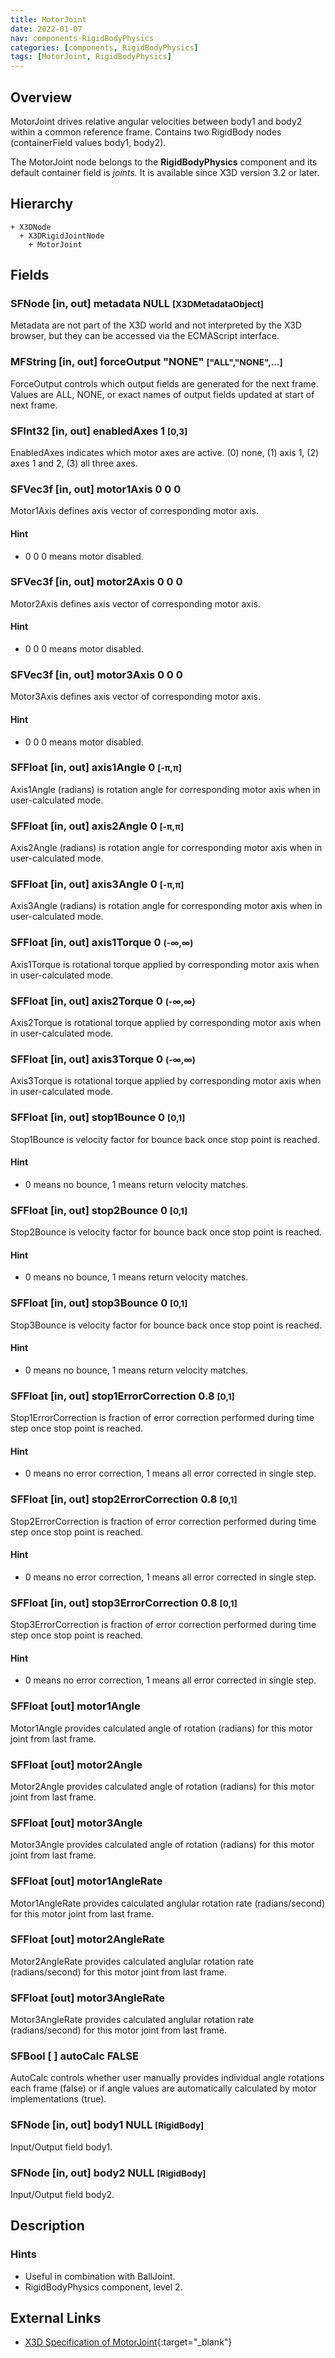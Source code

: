 ```yaml
---
title: MotorJoint
date: 2022-01-07
nav: components-RigidBodyPhysics
categories: [components, RigidBodyPhysics]
tags: [MotorJoint, RigidBodyPhysics]
---
```

<style>
.post h3 {
  word-spacing: 0.2em;
}
</style>

## Overview

MotorJoint drives relative angular velocities between body1 and body2 within a common reference frame. Contains two RigidBody nodes (containerField values body1, body2).

The MotorJoint node belongs to the **RigidBodyPhysics** component and its default container field is *joints.* It is available since X3D version 3.2 or later.

## Hierarchy

```
+ X3DNode
  + X3DRigidJointNode
    + MotorJoint
```

## Fields

### SFNode [in, out] **metadata** NULL <small>[X3DMetadataObject]</small>

Metadata are not part of the X3D world and not interpreted by the X3D browser, but they can be accessed via the ECMAScript interface.

### MFString [in, out] **forceOutput** "NONE" <small>["ALL","NONE",...]</small>

ForceOutput controls which output fields are generated for the next frame. Values are ALL, NONE, or exact names of output fields updated at start of next frame.

### SFInt32 [in, out] **enabledAxes** 1 <small>[0,3]</small>

EnabledAxes indicates which motor axes are active. (0) none, (1) axis 1, (2) axes 1 and 2, (3) all three axes.

### SFVec3f [in, out] **motor1Axis** 0 0 0

Motor1Axis defines axis vector of corresponding motor axis.

#### Hint

- 0 0 0 means motor disabled.

### SFVec3f [in, out] **motor2Axis** 0 0 0

Motor2Axis defines axis vector of corresponding motor axis.

#### Hint

- 0 0 0 means motor disabled.

### SFVec3f [in, out] **motor3Axis** 0 0 0

Motor3Axis defines axis vector of corresponding motor axis.

#### Hint

- 0 0 0 means motor disabled.

### SFFloat [in, out] **axis1Angle** 0 <small>[-π,π]</small>

Axis1Angle (radians) is rotation angle for corresponding motor axis when in user-calculated mode.

### SFFloat [in, out] **axis2Angle** 0 <small>[-π,π]</small>

Axis2Angle (radians) is rotation angle for corresponding motor axis when in user-calculated mode.

### SFFloat [in, out] **axis3Angle** 0 <small>[-π,π]</small>

Axis3Angle (radians) is rotation angle for corresponding motor axis when in user-calculated mode.

### SFFloat [in, out] **axis1Torque** 0 <small>(-∞,∞)</small>

Axis1Torque is rotational torque applied by corresponding motor axis when in user-calculated mode.

### SFFloat [in, out] **axis2Torque** 0 <small>(-∞,∞)</small>

Axis2Torque is rotational torque applied by corresponding motor axis when in user-calculated mode.

### SFFloat [in, out] **axis3Torque** 0 <small>(-∞,∞)</small>

Axis3Torque is rotational torque applied by corresponding motor axis when in user-calculated mode.

### SFFloat [in, out] **stop1Bounce** 0 <small>[0,1]</small>

Stop1Bounce is velocity factor for bounce back once stop point is reached.

#### Hint

- 0 means no bounce, 1 means return velocity matches.

### SFFloat [in, out] **stop2Bounce** 0 <small>[0,1]</small>

Stop2Bounce is velocity factor for bounce back once stop point is reached.

#### Hint

- 0 means no bounce, 1 means return velocity matches.

### SFFloat [in, out] **stop3Bounce** 0 <small>[0,1]</small>

Stop3Bounce is velocity factor for bounce back once stop point is reached.

#### Hint

- 0 means no bounce, 1 means return velocity matches.

### SFFloat [in, out] **stop1ErrorCorrection** 0.8 <small>[0,1]</small>

Stop1ErrorCorrection is fraction of error correction performed during time step once stop point is reached.

#### Hint

- 0 means no error correction, 1 means all error corrected in single step.

### SFFloat [in, out] **stop2ErrorCorrection** 0.8 <small>[0,1]</small>

Stop2ErrorCorrection is fraction of error correction performed during time step once stop point is reached.

#### Hint

- 0 means no error correction, 1 means all error corrected in single step.

### SFFloat [in, out] **stop3ErrorCorrection** 0.8 <small>[0,1]</small>

Stop3ErrorCorrection is fraction of error correction performed during time step once stop point is reached.

#### Hint

- 0 means no error correction, 1 means all error corrected in single step.

### SFFloat [out] **motor1Angle**

Motor1Angle provides calculated angle of rotation (radians) for this motor joint from last frame.

### SFFloat [out] **motor2Angle**

Motor2Angle provides calculated angle of rotation (radians) for this motor joint from last frame.

### SFFloat [out] **motor3Angle**

Motor3Angle provides calculated angle of rotation (radians) for this motor joint from last frame.

### SFFloat [out] **motor1AngleRate**

Motor1AngleRate provides calculated anglular rotation rate (radians/second) for this motor joint from last frame.

### SFFloat [out] **motor2AngleRate**

Motor2AngleRate provides calculated anglular rotation rate (radians/second) for this motor joint from last frame.

### SFFloat [out] **motor3AngleRate**

Motor3AngleRate provides calculated anglular rotation rate (radians/second) for this motor joint from last frame.

### SFBool [ ] **autoCalc** FALSE

AutoCalc controls whether user manually provides individual angle rotations each frame (false) or if angle values are automatically calculated by motor implementations (true).

### SFNode [in, out] **body1** NULL <small>[RigidBody]</small>

Input/Output field body1.

### SFNode [in, out] **body2** NULL <small>[RigidBody]</small>

Input/Output field body2.

## Description

### Hints

- Useful in combination with BallJoint.
- RigidBodyPhysics component, level 2.

## External Links

- [X3D Specification of MotorJoint](https://www.web3d.org/documents/specifications/19775-1/V4.0/Part01/components/rigidBodyPhysics.html#MotorJoint){:target="_blank"}
